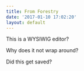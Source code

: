 ```yaml
---
title: From Forestry
date: '2017-01-10 17:02:20'
layout: default
---
```

This is a WYSIWIG editor?

Why does it not wrap around?

Did this get saved?